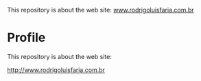 This repository is about the web site: www.rodrigoluisfaria.com.br


# Profile

This repository is about the web site:

http://www.rodrigoluisfaria.com.br
